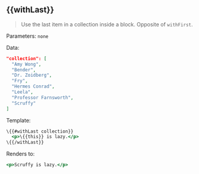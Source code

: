 ## \{{withLast}}

> Use the last item in a collection inside a block. Opposite of `withFirst`.

Parameters: `none`

Data:

```json
"collection": [
  "Amy Wong",
  "Bender",
  "Dr. Zoidberg",
  "Fry",
  "Hermes Conrad",
  "Leela",
  "Professor Farnsworth",
  "Scruffy"
]
```
Template:

```handlebars
\{{#withLast collection}}
  <p>\{{this}} is lazy.</p>
\{{/withLast}}
```

Renders to:

```handlebars
<p>Scruffy is lazy.</p>
```
